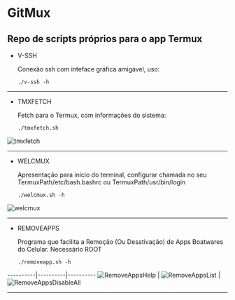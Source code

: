 # GitMux
## Repo de scripts próprios para o app Termux


- V-SSH

  Conexão ssh com inteface gráfica amigável, uso:

      ./v-ssh -h

-----------

- TMXFETCH

  Fetch para o Termux, com informações do sistema:
  
      ./tmxfetch.sh

![tmxfetch](https://github.com/Tk0082/giTmux/assets/105382833/54b7909d-cf1c-4fef-8dff-39750de8aa5f)

-----------

- WELCMUX
  
  Apresentação para início do terminal, configurar chamada 
  no seu TermuxPath/etc/bash.bashrc ou TermuxPath/usr/bin/login

      ./welcmux.sh -h

![welcmux](https://github.com/Tk0082/giTmux/assets/105382833/05dacbbb-c82a-4c50-b27b-367d6c4100d3)

-----------

- REMOVEAPPS

  Programa que facilita a Remoção (Ou Desativação) de Apps Boatwares do Celular.
  Necessário ROOT

      ./removeapp.sh -h

----------|----------|----------
![RemoveAppsHelp](https://github.com/Tk0082/giTmux/assets/105382833/7a0fbc59-acfb-4d29-88f1-22263da7e20e) | ![RemoveAppsList](https://github.com/Tk0082/giTmux/assets/105382833/c4220cf9-0da2-4b00-b799-6e77bd5009f9) | ![RemoveAppsDisableAll](https://github.com/Tk0082/giTmux/assets/105382833/10c1aa6e-591f-4024-b8f0-4da8f5bc7046)



-----------
